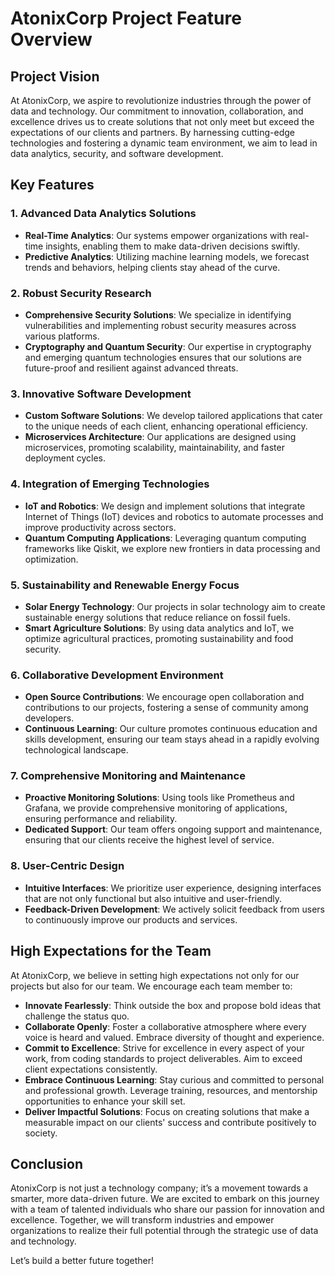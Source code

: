 
# AtonixCorp Project Feature Overview

## Project Vision

At AtonixCorp, we aspire to revolutionize industries through the power of data and technology. Our commitment to innovation, collaboration, and excellence drives us to create solutions that not only meet but exceed the expectations of our clients and partners. By harnessing cutting-edge technologies and fostering a dynamic team environment, we aim to lead in data analytics, security, and software development.

## Key Features

### 1. **Advanced Data Analytics Solutions**

- **Real-Time Analytics**: Our systems empower organizations with real-time insights, enabling them to make data-driven decisions swiftly.
- **Predictive Analytics**: Utilizing machine learning models, we forecast trends and behaviors, helping clients stay ahead of the curve.

### 2. **Robust Security Research**

- **Comprehensive Security Solutions**: We specialize in identifying vulnerabilities and implementing robust security measures across various platforms.
- **Cryptography and Quantum Security**: Our expertise in cryptography and emerging quantum technologies ensures that our solutions are future-proof and resilient against advanced threats.

### 3. **Innovative Software Development**

- **Custom Software Solutions**: We develop tailored applications that cater to the unique needs of each client, enhancing operational efficiency.
- **Microservices Architecture**: Our applications are designed using microservices, promoting scalability, maintainability, and faster deployment cycles.

### 4. **Integration of Emerging Technologies**

- **IoT and Robotics**: We design and implement solutions that integrate Internet of Things (IoT) devices and robotics to automate processes and improve productivity across sectors.
- **Quantum Computing Applications**: Leveraging quantum computing frameworks like Qiskit, we explore new frontiers in data processing and optimization.

### 5. **Sustainability and Renewable Energy Focus**

- **Solar Energy Technology**: Our projects in solar technology aim to create sustainable energy solutions that reduce reliance on fossil fuels.
- **Smart Agriculture Solutions**: By using data analytics and IoT, we optimize agricultural practices, promoting sustainability and food security.

### 6. **Collaborative Development Environment**

- **Open Source Contributions**: We encourage open collaboration and contributions to our projects, fostering a sense of community among developers.
- **Continuous Learning**: Our culture promotes continuous education and skills development, ensuring our team stays ahead in a rapidly evolving technological landscape.

### 7. **Comprehensive Monitoring and Maintenance**

- **Proactive Monitoring Solutions**: Using tools like Prometheus and Grafana, we provide comprehensive monitoring of applications, ensuring performance and reliability.
- **Dedicated Support**: Our team offers ongoing support and maintenance, ensuring that our clients receive the highest level of service.

### 8. **User-Centric Design**

- **Intuitive Interfaces**: We prioritize user experience, designing interfaces that are not only functional but also intuitive and user-friendly.
- **Feedback-Driven Development**: We actively solicit feedback from users to continuously improve our products and services.

## High Expectations for the Team

At AtonixCorp, we believe in setting high expectations not only for our projects but also for our team. We encourage each team member to:

- **Innovate Fearlessly**: Think outside the box and propose bold ideas that challenge the status quo.
- **Collaborate Openly**: Foster a collaborative atmosphere where every voice is heard and valued. Embrace diversity of thought and experience.
- **Commit to Excellence**: Strive for excellence in every aspect of your work, from coding standards to project deliverables. Aim to exceed client expectations consistently.
- **Embrace Continuous Learning**: Stay curious and committed to personal and professional growth. Leverage training, resources, and mentorship opportunities to enhance your skill set.
- **Deliver Impactful Solutions**: Focus on creating solutions that make a measurable impact on our clients' success and contribute positively to society.

## Conclusion

AtonixCorp is not just a technology company; it’s a movement towards a smarter, more data-driven future. We are excited to embark on this journey with a team of talented individuals who share our passion for innovation and excellence. Together, we will transform industries and empower organizations to realize their full potential through the strategic use of data and technology.

Let’s build a better future together!
